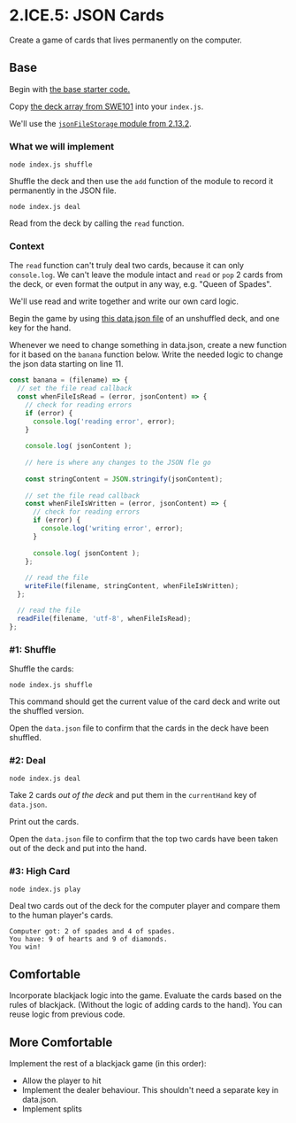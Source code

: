 # 2.ICE.5: JSON Cards

Create a game of cards that lives permanently on the computer.

## Base

Begin with [the base starter code.](https://github.com/rocketacademy/base-node-swe1)

Copy [the deck array from SWE101](https://swe101.rocketacademy.co/10-javascript-objects/10.1-objects#deck) into your `index.js`.

We'll use the [`jsonFileStorage` module from 2.13.2](../2.13.1-json/2.13.2-json-module.md).

### What we will implement

```text
node index.js shuffle
```

Shuffle the deck and then use the `add` function of the module to record it permanently in the JSON file.

```text
node index.js deal
```

Read from the deck by calling the `read` function.

### Context

The `read` function can't truly deal two cards, because it can only `console.log`. We can't leave the module intact and `read` or `pop` 2 cards from the deck, or even format the output in any way, e.g. "Queen of Spades".

We'll use read and write together and write our own card logic.

Begin the game by using [this data.json file](https://raw.githubusercontent.com/rocketacademy/swe1-docs/master/2-back-end-basics/2.13.1-json/data.json) of an unshuffled deck, and one key for the hand.

Whenever we need to change something in data.json, create a new function for it based on the `banana` function below. Write the needed logic to change the json data starting on line 11.

```javascript
const banana = (filename) => {
  // set the file read callback
  const whenFileIsRead = (error, jsonContent) => {
    // check for reading errors
    if (error) {
      console.log('reading error', error);
    }
    
    console.log( jsonContent );
    
    // here is where any changes to the JSON fle go
    
    const stringContent = JSON.stringify(jsonContent);
  
    // set the file read callback
    const whenFileIsWritten = (error, jsonContent) => {
      // check for reading errors
      if (error) {
        console.log('writing error', error);
      }
      
      console.log( jsonContent );
    };
  
    // read the file
    writeFile(filename, stringContent, whenFileIsWritten);
  };

  // read the file
  readFile(filename, 'utf-8', whenFileIsRead);
};
```

### \#1: Shuffle

Shuffle the cards:

```text
node index.js shuffle
```

This command should get the current value of the card deck and write out the shuffled version.

Open the `data.json` file to confirm that the cards in the deck have been shuffled.

### \#2: Deal

```text
node index.js deal
```

Take 2 cards _out of the deck_ and put them in the `currentHand` key of `data.json`. 

Print out the cards.

Open the `data.json` file to confirm that the top two cards have been taken out of the deck and put into the hand.

### \#3: High Card

```text
node index.js play
```

Deal two cards out of the deck for the computer player and compare them to the human player's cards.

```text
Computer got: 2 of spades and 4 of spades.
You have: 9 of hearts and 9 of diamonds.
You win!
```

## Comfortable

Incorporate blackjack logic into the game. Evaluate the cards based on the rules of blackjack. \(Without the logic of adding cards to the hand\). You can reuse logic from previous code.

## More Comfortable

Implement the rest of a blackjack game \(in this order\):

* Allow the player to hit
* Implement the dealer behaviour. This shouldn't need a separate key in data.json.
* Implement splits


